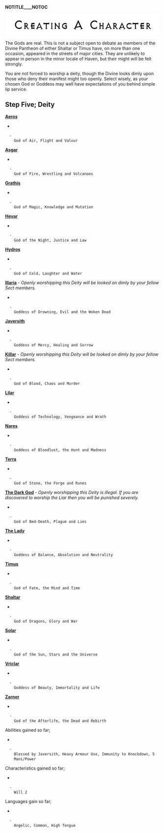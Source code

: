 __NOTITLE____NOTOC__

<div class="center" style="width: auto; margin-left: auto; margin-right: auto;">

![<File:CharGen.jpg>](CharGen.jpg "File:CharGen.jpg")

</div>

The Gods are real. This is not a subject open to debate as members of
the Divine Pantheon of either Shaltar or Timus have, on more than one
occasion, appeared in the streets of major cities. They are unlikely to
appear in person in the minor locale of Haven, but their might will be
felt strongly.

You are not forced to worship a deity, though the Divine looks dimly
upon those who deny their manifest might too openly. Select wisely, as
your chosen God or Goddess may well have expectations of you behind
simple lip service.

## **Step Five; Deity**

**[Aeros](GoldAngelEarthTCA "wikilink")**

  -

      -
        God of Air, Flight and Valour

**[Asgar](GoldAngelEarthTCAs "wikilink")**

  -

      -
        God of Fire, Wrestling and Volcanoes

**[Grathis](GoldAngelEarthTCG "wikilink")**

  -

      -
        God of Magic, Knowledge and Mutation

**[Hevar](GoldAngelEarthTCH "wikilink")**

  -

      -
        God of the Night, Justice and Law

**[Hydros](GoldAngelEarthTCHy "wikilink")**

  -

      -
        God of Cold, Laughter and Water

**[Illaria](GoldAngelEarthTCI "wikilink")** - *Openly worshipping this
Deity will be looked on dimly by your fellow Sect members.*

  -

      -
        Goddess of Drowning, Evil and the Woken Dead

**[Javersith](GoldAngelEarthTCJ "wikilink")**

  -

      -
        Goddess of Mercy, Healing and Sorrow

**[Killar](GoldAngelEarthTCK "wikilink")** - *Openly worshipping this
Deity will be looked on dimly by your fellow Sect members.*

  -

      -
        God of Blood, Chaos and Murder

**[Lilar](GoldAngelEarthTCL "wikilink")**

  -

      -
        Goddess of Technology, Vengeance and Wrath

**[Nares](GoldAngelEarthTCN "wikilink")**

  -

      -
        Goddess of Bloodlust, the Hunt and Madness

**[Terra](GoldAngelEarthTCT "wikilink")**

  -

      -
        God of Stone, the Forge and Runes

**[The Dark God](GoldAngelEarthTCDG "wikilink")** - *Openly worshipping
this Deity is illegal. If you are discovered to worship the Liar then
you will be punished severely.*

  -

      -
        God of Bed-Death, Plague and Lies

**[The Lady](GoldAngelEarthTCTL "wikilink")**

  -

      -
        Goddess of Balance, Absolution and Neutrality

**[Timus](GoldAngelEarthTCT "wikilink")**

  -

      -
        God of Fate, the Mind and Time

**[Shaltar](GoldAngelEarthTCS "wikilink")**

  -

      -
        God of Dragons, Glory and War

**[Solar](GoldAngelEarthTCSo "wikilink")**

  -

      -
        God of the Sun, Stars and the Universe

**[Vriclar](GoldAngelEarthTCV "wikilink")**

  -

      -
        Goddess of Beauty, Immortality and Life

**[Zarner](GoldAngelEarthTCZ "wikilink")**

  -

      -
        God of the Afterlife, the Dead and Rebirth

Abilities gained so far;

  -

      -
        Blessed by Javersith, Heavy Armour Use, Immunity to Knockdown, 5
        Mani/Power

Characteristics gained so far;

  -

      -
        Will 2

Languages gain so far;

  -

      -
        Angelic, Common, High Tongue